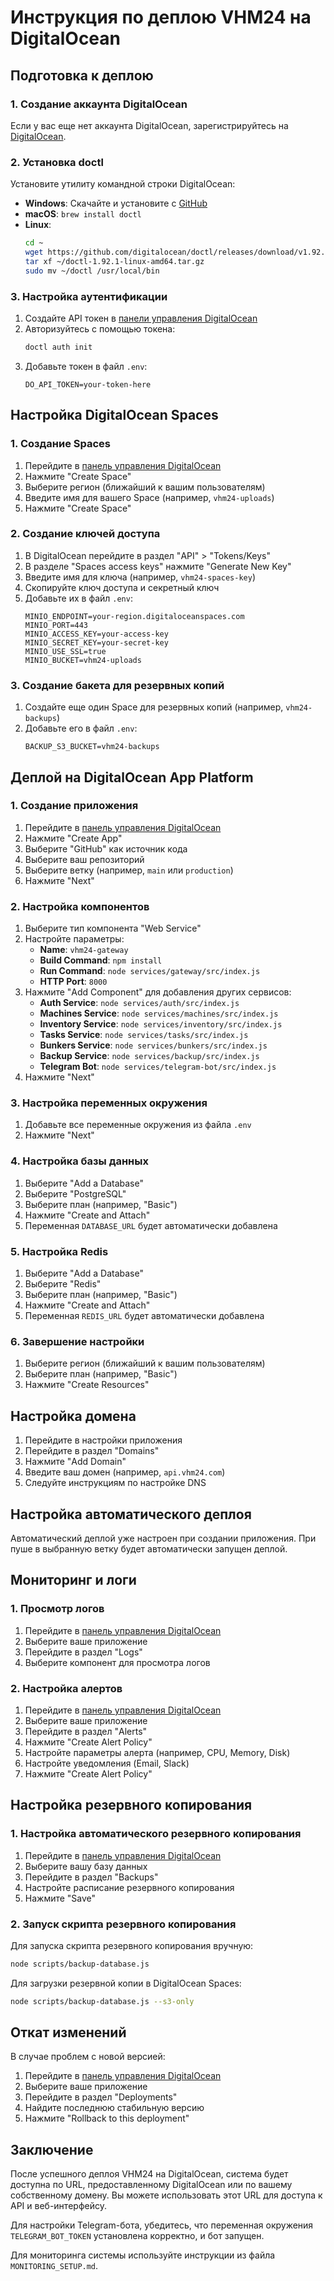 # Инструкция по деплою VHM24 на DigitalOcean

## Подготовка к деплою

### 1. Создание аккаунта DigitalOcean

Если у вас еще нет аккаунта DigitalOcean, зарегистрируйтесь на [DigitalOcean](https://www.digitalocean.com/).

### 2. Установка doctl

Установите утилиту командной строки DigitalOcean:

- **Windows**: Скачайте и установите с [GitHub](https://github.com/digitalocean/doctl/releases)
- **macOS**: `brew install doctl`
- **Linux**: 
  ```bash
  cd ~
  wget https://github.com/digitalocean/doctl/releases/download/v1.92.1/doctl-1.92.1-linux-amd64.tar.gz
  tar xf ~/doctl-1.92.1-linux-amd64.tar.gz
  sudo mv ~/doctl /usr/local/bin
  ```

### 3. Настройка аутентификации

1. Создайте API токен в [панели управления DigitalOcean](https://cloud.digitalocean.com/account/api/tokens)
2. Авторизуйтесь с помощью токена:
   ```bash
   doctl auth init
   ```
3. Добавьте токен в файл `.env`:
   ```
   DO_API_TOKEN=your-token-here
   ```

## Настройка DigitalOcean Spaces

### 1. Создание Spaces

1. Перейдите в [панель управления DigitalOcean](https://cloud.digitalocean.com/spaces)
2. Нажмите "Create Space"
3. Выберите регион (ближайший к вашим пользователям)
4. Введите имя для вашего Space (например, `vhm24-uploads`)
5. Нажмите "Create Space"

### 2. Создание ключей доступа

1. В DigitalOcean перейдите в раздел "API" > "Tokens/Keys"
2. В разделе "Spaces access keys" нажмите "Generate New Key"
3. Введите имя для ключа (например, `vhm24-spaces-key`)
4. Скопируйте ключ доступа и секретный ключ
5. Добавьте их в файл `.env`:
   ```
   MINIO_ENDPOINT=your-region.digitaloceanspaces.com
   MINIO_PORT=443
   MINIO_ACCESS_KEY=your-access-key
   MINIO_SECRET_KEY=your-secret-key
   MINIO_USE_SSL=true
   MINIO_BUCKET=vhm24-uploads
   ```

### 3. Создание бакета для резервных копий

1. Создайте еще один Space для резервных копий (например, `vhm24-backups`)
2. Добавьте его в файл `.env`:
   ```
   BACKUP_S3_BUCKET=vhm24-backups
   ```

## Деплой на DigitalOcean App Platform

### 1. Создание приложения

1. Перейдите в [панель управления DigitalOcean](https://cloud.digitalocean.com/apps)
2. Нажмите "Create App"
3. Выберите "GitHub" как источник кода
4. Выберите ваш репозиторий
5. Выберите ветку (например, `main` или `production`)
6. Нажмите "Next"

### 2. Настройка компонентов

1. Выберите тип компонента "Web Service"
2. Настройте параметры:
   - **Name**: `vhm24-gateway`
   - **Build Command**: `npm install`
   - **Run Command**: `node services/gateway/src/index.js`
   - **HTTP Port**: `8000`
3. Нажмите "Add Component" для добавления других сервисов:
   - **Auth Service**: `node services/auth/src/index.js`
   - **Machines Service**: `node services/machines/src/index.js`
   - **Inventory Service**: `node services/inventory/src/index.js`
   - **Tasks Service**: `node services/tasks/src/index.js`
   - **Bunkers Service**: `node services/bunkers/src/index.js`
   - **Backup Service**: `node services/backup/src/index.js`
   - **Telegram Bot**: `node services/telegram-bot/src/index.js`
4. Нажмите "Next"

### 3. Настройка переменных окружения

1. Добавьте все переменные окружения из файла `.env`
2. Нажмите "Next"

### 4. Настройка базы данных

1. Выберите "Add a Database"
2. Выберите "PostgreSQL"
3. Выберите план (например, "Basic")
4. Нажмите "Create and Attach"
5. Переменная `DATABASE_URL` будет автоматически добавлена

### 5. Настройка Redis

1. Выберите "Add a Database"
2. Выберите "Redis"
3. Выберите план (например, "Basic")
4. Нажмите "Create and Attach"
5. Переменная `REDIS_URL` будет автоматически добавлена

### 6. Завершение настройки

1. Выберите регион (ближайший к вашим пользователям)
2. Выберите план (например, "Basic")
3. Нажмите "Create Resources"

## Настройка домена

1. Перейдите в настройки приложения
2. Перейдите в раздел "Domains"
3. Нажмите "Add Domain"
4. Введите ваш домен (например, `api.vhm24.com`)
5. Следуйте инструкциям по настройке DNS

## Настройка автоматического деплоя

Автоматический деплой уже настроен при создании приложения. При пуше в выбранную ветку будет автоматически запущен деплой.

## Мониторинг и логи

### 1. Просмотр логов

1. Перейдите в [панель управления DigitalOcean](https://cloud.digitalocean.com/apps)
2. Выберите ваше приложение
3. Перейдите в раздел "Logs"
4. Выберите компонент для просмотра логов

### 2. Настройка алертов

1. Перейдите в [панель управления DigitalOcean](https://cloud.digitalocean.com/apps)
2. Выберите ваше приложение
3. Перейдите в раздел "Alerts"
4. Нажмите "Create Alert Policy"
5. Настройте параметры алерта (например, CPU, Memory, Disk)
6. Настройте уведомления (Email, Slack)
7. Нажмите "Create Alert Policy"

## Настройка резервного копирования

### 1. Настройка автоматического резервного копирования

1. Перейдите в [панель управления DigitalOcean](https://cloud.digitalocean.com/databases)
2. Выберите вашу базу данных
3. Перейдите в раздел "Backups"
4. Настройте расписание резервного копирования
5. Нажмите "Save"

### 2. Запуск скрипта резервного копирования

Для запуска скрипта резервного копирования вручную:

```bash
node scripts/backup-database.js
```

Для загрузки резервной копии в DigitalOcean Spaces:

```bash
node scripts/backup-database.js --s3-only
```

## Откат изменений

В случае проблем с новой версией:

1. Перейдите в [панель управления DigitalOcean](https://cloud.digitalocean.com/apps)
2. Выберите ваше приложение
3. Перейдите в раздел "Deployments"
4. Найдите последнюю стабильную версию
5. Нажмите "Rollback to this deployment"

## Заключение

После успешного деплоя VHM24 на DigitalOcean, система будет доступна по URL, предоставленному DigitalOcean или по вашему собственному домену. Вы можете использовать этот URL для доступа к API и веб-интерфейсу.

Для настройки Telegram-бота, убедитесь, что переменная окружения `TELEGRAM_BOT_TOKEN` установлена корректно, и бот запущен.

Для мониторинга системы используйте инструкции из файла `MONITORING_SETUP.md`.
